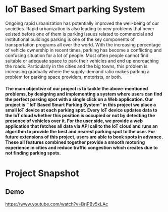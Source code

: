 
# IoT Based Smart parking System

Ongoing rapid urbanization has potentially improved the well-being of our societies. Rapid urbanization is also leading to new problems that never existed before one of them is parking issues related to commercial and institutional buildings parking is one of the key components of transportation programs all over the world. With the increasing percentage of vehicle ownership in recent times, parking has become a conflicting and confusing situation for a lot of people. Most often people cannot find suitable or adequate space to park their vehicles and end up encroaching the roads. Particularly in the cities and the big towns, this problem is increasing gradually where the supply-demand ratio makes parking a problem for parking space providers, motorists, or both.
#### The main objective of our project is to tackle the above-mentioned problems, by designing and implementing a system where users can find the perfect parking spot with a single click on a Web application. Our project is “ IoT Based Smart Parking System”  in this project we place a small IoT device at each parking spot. Every IoT device updates data to the IoT cloud whether this position is occupied or not by detecting the presence of vehicles over it. For the user side, we provide a web application that fetches all data via API  call to the IoT cloud and runs an algorithm to provide the best and nearest parking spot to the user. For future extensions of this project, users are able to book spots in advance. These all features combined together provide a smooth motoring experience in cities and reduce traffic congestion which creates due to not finding parking spots.

# Project Snapshot


## Demo
https://www.youtube.com/watch?v=BrjPBv5xLAc
